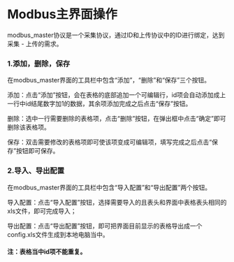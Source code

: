 # Modbus主界面操作

modbus\_master协议是一个采集协议，通过ID和上传协议中的ID进行绑定，达到采集 - 上传的需求。

### 1.添加，删除，保存

在modbus\_master界面的工具栏中包含“添加”，“删除”和“保存”三个按钮。

添加：点击“添加”按钮，会在表格的底部追加一个可编辑行，id项会自动添加成上一行中id结尾数字加1的数据，其余项添加完成之后点击“保存”按钮。

删除：选中一行需要删除的表格项，点击“删除”按钮，在弹出框中点击“确定”即可删除该表格项。

保存：双击需要修改的表格项即可使该项变成可编辑项，填写完成之后点击“保存”按钮即可保存。

### 2.导入、导出配置

在modbus\_master界面的工具栏中包含“导入配置”和“导出配置”两个按钮。

导入配置：点击“导入配置”按钮，选择需要导入的且表头和界面中表格表头相同的xls文件，即可完成导入；

导出配置：点击“导出配置”按钮，即可把界面目前显示的表格导出成一个config.xls文件生成到本地电脑当中。

#### 注：表格当中id项不能重复。



